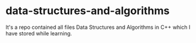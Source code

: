 # data-structures-and-algorithms
It's a repo contained all files Data Structures and Algorithms in C++ which I have stored while learning.
